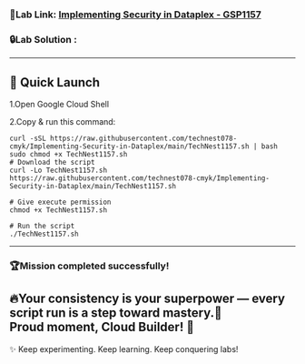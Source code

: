 ###  🎯Lab Link: [Implementing Security in Dataplex - GSP1157](https://www.cloudskillsboost.google/focuses/67213?parent=catalog)


### 🔒Lab Solution :
---

## 🚀 Quick Launch
1.Open Google Cloud Shell

2.Copy & run this command:

```
curl -sSL https://raw.githubusercontent.com/technest078-cmyk/Implementing-Security-in-Dataplex/main/TechNest1157.sh | bash
sudo chmod +x TechNest1157.sh
# Download the script
curl -Lo TechNest1157.sh https://raw.githubusercontent.com/technest078-cmyk/Implementing-Security-in-Dataplex/main/TechNest1157.sh  

# Give execute permission
chmod +x TechNest1157.sh  

# Run the script
./TechNest1157.sh

```

---

### 🏆Mission completed successfully! 
🔥Your consistency is your superpower — every script run is a step toward mastery.🌟  
Proud moment, Cloud Builder! 🎊  
---

✨ Keep experimenting. Keep learning. Keep conquering labs!  

